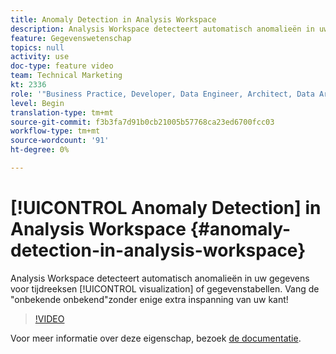 ```yaml
---
title: Anomaly Detection in Analysis Workspace
description: Analysis Workspace detecteert automatisch anomalieën in uw gegevens voor visualisatie- of datatabellen uit tijdreeksen. Vang de "onbekende onbekend"zonder enige extra inspanning van uw kant!
feature: Gegevenswetenschap
topics: null
activity: use
doc-type: feature video
team: Technical Marketing
kt: 2336
role: '"Business Practice, Developer, Data Engineer, Architect, Data Architect, Administrator, Leader"'
level: Begin
translation-type: tm+mt
source-git-commit: f3b3fa7d91b0cb21005b57768ca23ed6700fcc03
workflow-type: tm+mt
source-wordcount: '91'
ht-degree: 0%

---
```



# [!UICONTROL Anomaly Detection] in Analysis Workspace  {#anomaly-detection-in-analysis-workspace}

Analysis Workspace detecteert automatisch anomalieën in uw gegevens voor tijdreeksen [!UICONTROL visualization] of gegevenstabellen. Vang de &quot;onbekende onbekend&quot;zonder enige extra inspanning van uw kant!

>[!VIDEO](https://video.tv.adobe.com/v/25444/?quality=12)

Voor meer informatie over deze eigenschap, bezoek [de documentatie](https://marketing.adobe.com/resources/help/en_US/analytics/analysis-workspace/anomaly_detection.html).
